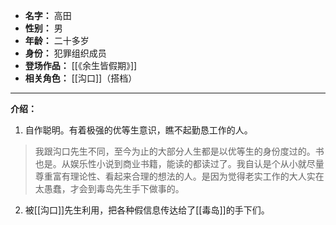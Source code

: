 
- **名字：** 高田
- **性别：** 男
- **年龄：** 二十多岁
- **身份：** 犯罪组织成员
- **登场作品：** [[《余生皆假期》]]
- **相关角色：** [[沟口]]（搭档）

---

**介绍：** 

1. 自作聪明。有着极强的优等生意识，瞧不起勤恳工作的人。

> 我跟沟口先生不同，至今为止的大部分人生都是以优等生的身份度过的。书也是。从娱乐性小说到商业书籍，能读的都读过了。我自认是个从小就尽量尊重富有理论性、看起来合理的想法的人。是因为觉得老实工作的大人实在太愚蠢，才会到毒岛先生手下做事的。

2. 被[[沟口]]先生利用，把各种假信息传达给了[[毒岛]]的手下们。